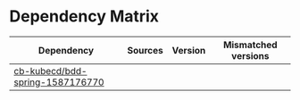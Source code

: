 # Dependency Matrix

Dependency | Sources | Version | Mismatched versions
---------- | ------- | ------- | -------------------
[cb-kubecd/bdd-spring-1587176770](https://github.com/cb-kubecd/bdd-spring-1587176770.git) |  | []() | 
